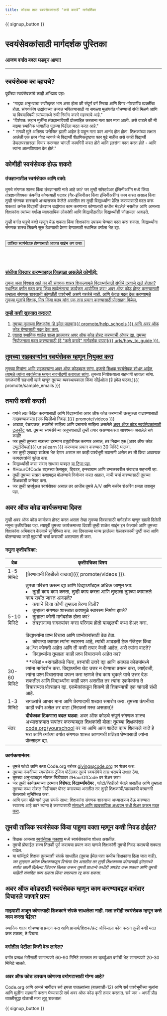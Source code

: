 ```yaml
---
title: कोडचा तास स्वयंसेवकांसाठी "कसे करावे” मार्गदर्शिका
---
```


{{ signup_button }}

# स्वयंसेवकांसाठी मार्गदर्शक पुस्तिका
### आजच वर्गात बदल घडवून आणा!

***

## स्वयंसेवक का व्हायचे?
पूर्वीच्या स्वयंसेवकांचे काही अभिप्राय पहा:

- "माझ्या अनुभवाचा सर्वोत्कृष्ट भाग असा होता की संपूर्ण वर्ग स्त्रिया आणि बिगर-गौरवर्णीय व्यक्तींचा होता. संगणकीय उद्योगाच्या उज्वल भवितव्यासाठी या सगळ्या मुलांपर्यंत पोचण्याची संधी मिळणे आणि या विषयाविषयी त्यांच्यामध्ये रुची निर्माण करणे महत्त्वाचे आहे."
- "विशेषत: लहान मुलींना तंत्रज्ञानाविषयी प्रोत्साहित करताना मला फार मजा आली. असे वाटले की मी माझ्या स्थानिक भागातील पुढच्या पिढीला मदत करत आहे."
- " सगळी मुले अतिशय उत्तेजित झाली आहेत हे पाहून मला फार आनंद होत होता. शिक्षकांच्या लक्षात आलेली एक छान गोष्ट म्हणजे जे विद्यार्थी शैक्षणिकदृष्ट्या फार पुढे नाहीत असे काही विद्यार्थी डेव्हलपरसारखा विचार करण्यात चांगली कामगिरी करत होते आणि इतरांना मदत करत होते - आणि त्यांना आत्मविश्वास देत होते."

## कोणीही स्वयंसेवक होऊ शकते
### तंत्रज्ञानातील स्वयंसेवक आणि वक्ते:
तुमचे संगणक शास्त्र किंवा तंत्रज्ञानाशी नाते आहे का? जर तुम्ही सॉफ्टवेअर इंजिनीअरींग मध्ये किंवा तंत्रज्ञानविषयक कंपनीत कोणत्याही पदावर (गैर-इंजिनीअर किंवा इंजिनीअरींग) काम करत असाल किंवा तुम्ही संगणक शास्त्राचे अभ्यासक्रम केलेले असतील तर तुम्ही विद्यार्थ्यांना प्रेरित करण्यासाठी मदत करू शकता!    अनेक विद्यार्थी तंत्रज्ञान उद्योगात काम करणाऱ्या कोणालाही कधीच भेटलेले नसतील आणि आमच्या शिक्षकांना त्यांच्या वर्गाला व्यावसायिक लोकांशी आणि विद्यापीठातील विद्यार्थ्यांशी जोडायला आवडते.

तुम्ही वर्गात पाहुणे वक्ते म्हणून येऊ शकता किंवा शिक्षकांना उपक्रम घेण्यात मदत करू शकता. विद्यार्थ्यांना संगणक शास्त्र शिकणे सुरू ठेवण्याची प्रेरणा देण्यासाठी स्थानिक वर्गाला भेट द्या.
<br>
<br>

<a href="https://code.org/volunteer"><button>तांत्रिक स्वयंसेवक होण्यासाठी आजच साईन अप करा!</button>

<br>
<br>

### संधीचा विस्तार करण्याबद्दल जिव्हाळा असलेले कोणीही:
तुमचा असा विश्वास आहे का की संगणक शास्त्र शिकल्यामुळे विद्यार्थ्यांसाठी संधीचे दरवाजे खुले होतात? स्थानिक वर्गात मदत करा किंवा शाळेनंतरचा कार्यक्रम आयोजित करा! अवर ऑफ कोड होस्ट करण्यासाठी तुम्हाला संगणक शास्त्राची कोणतीही पार्श्वभूमी असणे गरजेचे नाही. आणि केवळ मदत देऊ करण्यामुळे तुमच्या मुलांचे शिक्षक, मित्र किंवा क्लब यांना एक तास प्रयत्न करण्यासाठी प्रोत्साहन मिळेल.

### तुम्ही कशी सुरुवात कराल?

1. तुमच्या मुलाच्या शिक्षकांना  [हे इमेल पाठवा]({{ promote/help_schools }}) आणि अवर ऑफ कोड घेण्यासाठी मदत देऊ करा.
2. एखादा स्थानिक शाळेत शाळा झाल्यावर अवर ऑफ कोड होस्ट करण्याची ऑफर द्या. तुमच्या नियोजनाला मदत करण्यासाठी [हे "कसे करावे" मार्गदर्शक वापरा]({{ urls/how_to_guide }}).

## तुमच्या सहकाऱ्यांना स्वयंसेवक म्हणून नियुक्त करा
तुमच्या मित्रांना आणि सहकाऱ्यांना अवर ऑफ कोडबद्दल सांगा. हजारो शिक्षक स्वयंसेवक शोधत आहेत, त्यामुळे त्यांना [स्वयंसेवक म्हणून नावनोंदणी करायला सांगा](https://code.org/volunteer). तुमच्या नियोक्त्याला सहभागी व्हायला सांगा. सगळयांनी सहभागी व्हावे म्हणून तुमच्या व्यवस्थापकाला किंवा सीईओला [हे इमेल पाठवा.]({{ promote/sample_emails }})

## तयारी कशी करावी
- वर्गाचे लक्ष केंद्रित करण्यासाठी आणि विद्यार्थ्यांचा अवर ऑफ कोड करण्याची उत्सुकता वाढवण्यासाठी दाखवण्याकरता  [एक व्हिडीओ निवडा.]({{ promote/videos }})
- आढावा, वेळापत्रक, तयारीचे साहित्य आणि प्रचाराचे साहित्य असलेले [अवर ऑफ कोड स्वयंसेवकांसाठी टूलकीट](/files/hoc-volunteer-toolkit.pdf) पहा.   तुमच्या स्वयंसेवेच्या अनुभवासाठी तुम्ही तयार असण्याकरता आवश्यक असलेले सर्व काही!
- जर तुम्ही तुमच्या सत्राच्या दरम्यान ट्युटोरीयल करणार असाल, तर निदान एक [अवर ऑफ कोड ट्युटोरीयल]({{ urls/learn }}) करण्याचा प्रयत्न करण्यात 30 मिनिटे घालवा.
- जर तुम्ही एखाद्या शाळेला भेट देणार असाल तर काही पार्श्वभूमी तपासणी असेल तर ती किंवा आवश्यक कागदपत्रांची पूर्तता करा.
- विद्यार्थ्यांशी कसा संवाद साधावा याबद्दल [या टिप्स पहा](https://code.org/files/CSTT_Volunteers.pdf).
- #HourOfCode बद्दलच्या फेसबुक, ट्विटर, इन्स्टाग्राम आणि टम्बलरवरील संवादात सहभागी व्हा.
- तुम्ही तुमच्या सत्रात कशाबद्दल बोलण्याचे नियोजन करत आहात, याची चर्चा करण्यासाठी तुमच्या शिक्षकांशी कनेक्ट करा.
- जर तुम्ही व्हर्च्युअल स्वयंसेवक असाल तर आधीच तुमचे A/V आणि स्क्रीन शेअरिंग क्षमता तपासून पहा.

## अवर ऑफ कोड कार्यक्रमाचा दिवस
तुम्ही अवर ऑफ कोड कार्यक्रम होस्ट करत असता तेव्हा तुमच्या दिवसासाठी मार्गदर्शक म्हणून खाली दिलेली नमुना कृतीपत्रिका पहा. त्यापूर्वी तुमच्या कार्यक्रमाच्या दिवशी तुम्ही शाळेत साईन इन केल्याचे आणि तुमच्या शिक्षकांना अभिवादन केल्याचे सुनिश्चित करा. त्या दिवसाच्या मान्य झालेल्या वेळापत्रकाची पुष्टी करा आणि बोलण्याच्या काही मुद्द्यांची चर्चा करायची असल्यास ती करा.

### नमुना कृतीपत्रिका:

| वेळ          | कृतीपत्रिका विषय                                                                                                                                                                                                                                                                                                                                                                           |
| ------------ | ------------------------------------------------------------------------------------------------------------------------------------------------------------------------------------------------------------------------------------------------------------------------------------------------------------------------------------------------------------------------------------------ |
| 1-5 मिनिटे   | [प्रेरणादायी व्हिडीओ दाखवा]({{ promote/videos }}).                                                                                                                                                                                                                                                                                                                                         |
| 5-10 मिनिटे  | तुमचा परिचय करून द्या आणि विद्यार्थ्यांबद्दल अधिक जाणून घ्या:</ul><li>तुम्ही काय काम करता, तुम्ही काय करता आणि तुम्हाला तुमच्या कामातले काय सर्वांत जास्त आवडते?</li><li>कशाने किंवा कोणी तुम्हाला प्रेरणा दिली?</li><li>तुम्हाला संगणक शास्त्रात कशामुळे स्वारस्य निर्माण झाले?</li><li>तुम्हाला कोणी मार्गदर्शक होता का?</li><li>तंत्रज्ञानाचा सगळ्यांवर कसा परिणाम होतो याबद्दलची कथा शेअर करा.</li><br>विद्यार्थ्यांना प्रश्न विचारा आणि प्रश्नोत्तरांसाठी वेळ ठेवा.</br> <li> कोणत्या कामात त्यांना स्वारस्य आहे, त्यांची आवडती टेक गॅजेट्स किंवा अॅप्स कोणती आहेत आणि ती कशी तयार केली आहेत, असे त्यांना वाटते? </li><li> विद्यार्थ्यांना तुम्हाला काही प्रश्न विचारायचे आहेत का?</ul> |
| 30-60 मिनिटे | **कोड!**सगळीकडे फिरा, प्रश्नांची उत्तरे द्या आणि अवघड कोड्यांमध्ये त्यांना मार्गदर्शन करा. विद्यार्थ्यांना थेट उत्तर न देण्याचा प्रयत्न करा, त्याऐवजी, त्यांना प्रश्न विचारायचा प्रयत्न करा म्हणजे तेच काय चुकले याचे उत्तर देऊ शकतील आणि विद्यार्थ्यांना काही प्रश्न असतील तर त्यांना एकमेकांना ते विचारायला प्रोत्साहन द्या. एकमेकांकडून शिकणे ही शिकण्याची एक चांगली संधी आहे.          |
| 1-3 मिनिटे   | सगळ्यांचे आभार माना आणि प्रेरणादायी शब्दात समारोप करा. तुमच्या कंपनीचा काही स्वॅग असेल तर वाटा (स्टिकर्स मस्त असतात)!                                                                                                                                                                                                                                                                      |
| नंतर         | **दीर्घकाळ टिकणारा बदल घडवा:** अवर ऑफ कोडचे संपूर्ण संगणक शास्त्र अभ्यासक्रमात रूपांतर करण्याबद्दल शिक्षकांशी बोला! तुमच्या शिक्षकांसह [code.org/yourschool](https://code.org/yourschool) वर जा आणि आज शाळेत काय शिकवले जाते हे भरा आणि त्यांच्या वर्गात संगणक शास्त्र आणायची प्रतिज्ञा घेण्यासाठी त्यांना प्रोत्साहन द्या.                                                                |

### कार्यक्रमानंतर:
- तुमचे फोटो आणि कथा  Code.org बरोबर giving@code.org वर शेअर करा.
- तुमच्या कंपनीच्या स्वयंसेवक ट्रॅकिंग पोर्टलवर तुमचे स्वयंसेवेचे तास भरायचे लक्षात ठेवा.
- तुमच्या अनुभवाबद्दल सोशल मिडीयावर #HourOfCode वर शेअर करा!
- जर  तुम्ही कार्यक्रमाच्या दरम्यान **विशेषत: विद्यार्थ्यांबरोबर** , फोटो/व्हिडीओ घेतले असतील आणि तुम्हाला तुमच्या कथा सोशल मिडीयावर पोस्ट करायच्या असतील तर तुम्ही शिक्षकांची/पालकांची परवानगी घेतल्याचे सुनिश्चित करा.
- आणि एका महिन्याने पुन्हा संपर्क साधा: शिक्षकांना संगणक शास्त्राचा अभ्यासक्रम देऊ करण्यात स्वारस्य आहे का? त्यांना हे करण्यासाठी [संसाधने आणि व्यावसायिक अध्ययन संधी शेअर करून मदत करा](https://code.org/yourschool).

## तुमची तांत्रिक स्वयंसेवक किंवा पाहुणा वक्ता म्हणून कशी निवड होईल?
- शिक्षक आमच्या [स्वयंसेवक नकाशा](https://code.org/volunteer/local) मध्ये स्वयंसेवकांना शोधत असतील.
- तुमची प्रोफाईल शक्य तितकी पूर्ण करायचा प्रयत्न करा म्हणजे शिक्षकांनी तुमची निवड करायची शक्यता वाढेल.
- या फॉर्मद्वारे शिक्षक तुमच्याशी संपर्क साधतील (तुमचा ईमेल पत्ता कधीच शिक्षकांना दिला जात नाही). *जर तुम्हाला अनेक शिक्षकांकडून विनंत्या येत असतील तर तुम्ही शिक्षकाच्या कोणत्याही इमेलमध्ये सर्वात खाली दिलेल्या लिंकवर क्लिक करून तुमची प्राधान्ये कधीही अपडेट करू शकता आणि तुमची माहिती संपादित करू शकता किंवा सदस्यता रद्द करू शकता.*

## अवर ऑफ कोडसाठी स्वयंसेवक म्हणून काम करण्याबद्दल वारंवार विचारले जाणारे प्रश्न

### माझ्याशी अजून कोणत्याही शिक्षकाने संपर्क साधलेला नाही. मला तरीही स्वयंसेवक म्हणून कसे काम करता येईल?
स्थानिक शाळा शोधण्याचा प्रयत्न करा आणि प्राचार्य/शिक्षक/फ्रंट ऑफिसला फोन करून तुम्ही कशी मदत करू शकता, ते विचारा.

### वर्गातील भेटीला किती वेळ लागेल?
वर्गात प्रत्यक्ष भेटीसाठी सामान्यपणे 60-90 मिनिटे लागतात तर व्हर्च्युअल वर्गाची भेट सामान्यपणे 20-30  मिनिटे चालते.

### अवर ऑफ कोड उपक्रम कोणत्या वयोगटासाठी योग्य आहे?
Code.org आणि आमचे भागीदार सर्व इयत्ता पातळ्यांच्या (बालवाडी-12) आणि सर्व पार्श्वभूमीच्या मुलांना आणि मुलींना सहभागी करून घेण्यासाठी सर्व अवर ऑफ कोड कृती तयार करतात. सर्व जण - अगदी प्रौढ व्यक्तीसुद्धा खेळाची मजा लुटू शकतात!



{{ signup_button }}
